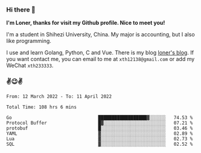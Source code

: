 ### Hi there 👋️

**I'm Loner, thanks for visit my Github profile. Nice to meet you!**

I'm a student in Shihezi University, China. My major is accounting, but I also like programming.

I use and learn Golang, Python, C and Vue. There is my blog [loner's blog](https://www.loner1024.top).  If you want contact me, you can email to me at `xth12138@gmail.com` or add my WeChat `xth233333`.

### ✌️😉✌️

<!--START_SECTION:waka-->

```text
From: 12 March 2022 - To: 11 April 2022

Total Time: 108 hrs 6 mins

Go                                ██████████████████▓░░░░░░   74.53 %
Protocol Buffer                   █▓░░░░░░░░░░░░░░░░░░░░░░░   07.21 %
protobuf                          █░░░░░░░░░░░░░░░░░░░░░░░░   03.46 %
YAML                              ▓░░░░░░░░░░░░░░░░░░░░░░░░   02.89 %
Lua                               ▓░░░░░░░░░░░░░░░░░░░░░░░░   02.73 %
SQL                               ▓░░░░░░░░░░░░░░░░░░░░░░░░   02.52 %
```

<!--END_SECTION:waka-->



